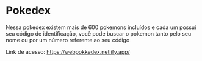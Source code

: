 # Pokedex

 Nessa pokedex existem mais de 600 pokemons incluídos e cada um possui seu código de identificação, você pode buscar o pokemon tanto pelo seu nome ou por um número referente ao seu código

Link de acesso: https://webpokkedex.netlify.app/
